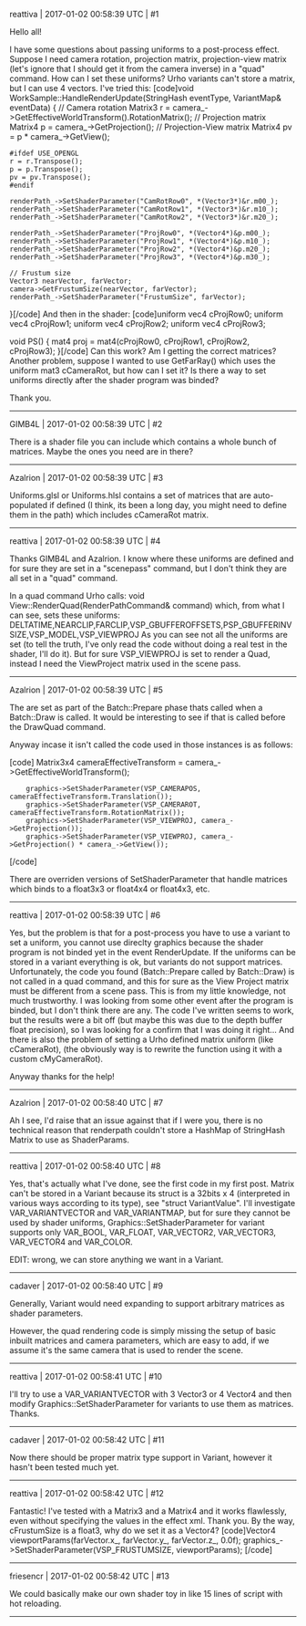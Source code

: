 reattiva | 2017-01-02 00:58:39 UTC | #1

Hello all!

I have some questions about passing uniforms to a post-process effect.
Suppose I need camera rotation, projection matrix, projection-view matrix (let's ignore that I should get it from the camera inverse) in a "quad" command. How can I set these uniforms?
Urho variants can't store a matrix, but I can use 4 vectors. I've tried this:
[code]void WorkSample::HandleRenderUpdate(StringHash eventType, VariantMap& eventData)
{
    // Camera rotation
    Matrix3 r = camera_->GetEffectiveWorldTransform().RotationMatrix();
    // Projection matrix
    Matrix4 p = camera_->GetProjection();
    // Projection-View matrix
    Matrix4 pv = p * camera_->GetView();

    #ifdef USE_OPENGL
    r = r.Transpose();
    p = p.Transpose();
    pv = pv.Transpose();
    #endif
        
    renderPath_->SetShaderParameter("CamRotRow0", *(Vector3*)&r.m00_);
    renderPath_->SetShaderParameter("CamRotRow1", *(Vector3*)&r.m10_);
    renderPath_->SetShaderParameter("CamRotRow2", *(Vector3*)&r.m20_);

    renderPath_->SetShaderParameter("ProjRow0", *(Vector4*)&p.m00_);
    renderPath_->SetShaderParameter("ProjRow1", *(Vector4*)&p.m10_);
    renderPath_->SetShaderParameter("ProjRow2", *(Vector4*)&p.m20_);
    renderPath_->SetShaderParameter("ProjRow3", *(Vector4*)&p.m30_);

    // Frustum size
    Vector3 nearVector, farVector;
    camera->GetFrustumSize(nearVector, farVector);
    renderPath_->SetShaderParameter("FrustumSize", farVector);
}[/code]
And then in the shader:
[code]uniform vec4 cProjRow0;
uniform vec4 cProjRow1;
uniform vec4 cProjRow2;
uniform vec4 cProjRow3;

void PS()
{
    mat4 proj = mat4(cProjRow0, cProjRow1, cProjRow2, cProjRow3);
}[/code]
Can this work? Am I getting the correct matrices?
Another problem, suppose I wanted to use GetFarRay() which uses the uniform mat3 cCameraRot, but how can I set it? Is there a way to set uniforms directly after the shader program was binded?

Thank you.

-------------------------

GIMB4L | 2017-01-02 00:58:39 UTC | #2

There is a shader file you can include which contains a whole bunch of matrices. Maybe the ones you need are in there?

-------------------------

Azalrion | 2017-01-02 00:58:39 UTC | #3

Uniforms.glsl or Uniforms.hlsl contains a set of matrices that are auto-populated if defined (I think, its been a long day, you might need to define them in the path) which includes cCameraRot matrix.

-------------------------

reattiva | 2017-01-02 00:58:39 UTC | #4

Thanks GIMB4L and Azalrion. I know where these uniforms are defined and for sure they are set in a "scenepass" command, but I don't think they are all set in a "quad" command.

In a quad command Urho calls:
void View::RenderQuad(RenderPathCommand& command)
which, from what I can see, sets these uniforms:
DELTATIME,NEARCLIP,FARCLIP,VSP_GBUFFEROFFSETS,PSP_GBUFFERINVSIZE,VSP_MODEL,VSP_VIEWPROJ
As you can see not all the uniforms are set (to tell the truth, I've only read the code without doing a real test in the shader, I'll do it).
But for sure VSP_VIEWPROJ is set to render a Quad, instead I need the ViewProject matrix used in the scene pass.

-------------------------

Azalrion | 2017-01-02 00:58:39 UTC | #5

The are set as part of the Batch::Prepare phase thats called when a Batch::Draw is called. It would be interesting to see if that is called before the DrawQuad command.

Anyway incase it isn't called the code used in those instances is as follows:

[code]
        Matrix3x4 cameraEffectiveTransform = camera_->GetEffectiveWorldTransform();
        
        graphics->SetShaderParameter(VSP_CAMERAPOS, cameraEffectiveTransform.Translation());
        graphics->SetShaderParameter(VSP_CAMERAROT, cameraEffectiveTransform.RotationMatrix());
        graphics->SetShaderParameter(VSP_VIEWPROJ, camera_->GetProjection());
        graphics->SetShaderParameter(VSP_VIEWPROJ, camera_->GetProjection() * camera_->GetView());
[/code]

There are overriden versions of SetShaderParameter that handle matrices which binds to a float3x3 or float4x4 or float4x3, etc.

-------------------------

reattiva | 2017-01-02 00:58:39 UTC | #6

Yes, but the problem is that for a post-process you have to use a variant to set a uniform, you cannot use direclty graphics because the shader program is not binded yet in the event RenderUpdate. If the uniforms can be stored in a variant everything is ok, but variants do not support matrices. Unfortunately, the code you found (Batch::Prepare called by Batch::Draw) is not called in a quad command, and this for sure as the View Project matrix must be different from a scene pass. This is from my little knowledge, not much trustworthy.
I was looking from some other event after the program is binded, but I don't think there are any.
The code I've written seems to work, but the results were a bit off (but maybe this was due to the depth buffer float precision), so I was looking for a confirm that I was doing it right...
And there is also the problem of setting a Urho defined matrix uniform (like cCameraRot), (the obviously way is to rewrite the function using it with a custom cMyCameraRot).

Anyway thanks for the help!

-------------------------

Azalrion | 2017-01-02 00:58:40 UTC | #7

Ah I see, I'd raise that an issue against that if I were you, there is no technical reason that renderpath couldn't store a HashMap of StringHash Matrix to use as ShaderParams.

-------------------------

reattiva | 2017-01-02 00:58:40 UTC | #8

Yes, that's actually what I've done, see the first code in my first post.
Matrix can't be stored in a Variant because its struct is a 32bits x 4 (interpreted in various ways according to its type), see "struct VariantValue".
I'll investigate VAR_VARIANTVECTOR and VAR_VARIANTMAP, but for sure they cannot be used by shader uniforms, Graphics::SetShaderParameter for variant supports only VAR_BOOL, VAR_FLOAT, VAR_VECTOR2, VAR_VECTOR3, VAR_VECTOR4 and VAR_COLOR.

EDIT: wrong, we can store anything we want in a Variant.

-------------------------

cadaver | 2017-01-02 00:58:40 UTC | #9

Generally, Variant would need expanding to support arbitrary matrices as shader parameters.

However, the quad rendering code is simply missing the setup of basic inbuilt matrices and camera parameters, which are easy to add, if we assume it's the same camera that is used to render the scene.

-------------------------

reattiva | 2017-01-02 00:58:41 UTC | #10

I'll try to use a VAR_VARIANTVECTOR with 3 Vector3 or 4 Vector4 and then modify Graphics::SetShaderParameter for variants to use them as matrices. Thanks.

-------------------------

cadaver | 2017-01-02 00:58:42 UTC | #11

Now there should be proper matrix type support in Variant, however it hasn't been tested much yet.

-------------------------

reattiva | 2017-01-02 00:58:42 UTC | #12

Fantastic! I've tested with a Matrix3 and a Matrix4 and it works flawlessly, even without specifying the values in the effect xml. Thank you.
By the way, cFrustumSize is a float3, why do we set it as a Vector4?
[code]Vector4 viewportParams(farVector.x_, farVector.y_, farVector.z_, 0.0f);
graphics_->SetShaderParameter(VSP_FRUSTUMSIZE, viewportParams);
[/code]

-------------------------

friesencr | 2017-01-02 00:58:42 UTC | #13

We could basically make our own shader toy in like 15 lines of script with hot reloading.

-------------------------

